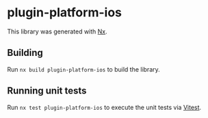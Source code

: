 # plugin-platform-ios

This library was generated with [Nx](https://nx.dev).

## Building

Run `nx build plugin-platform-ios` to build the library.

## Running unit tests

Run `nx test plugin-platform-ios` to execute the unit tests via [Vitest](https://vitest.dev/).
